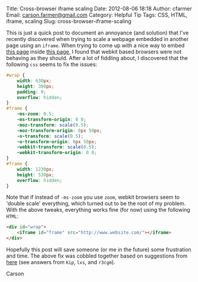 Title: Cross-browser iframe scaling
Date: 2012-08-06 18:18
Author: cfarmer
Email: carson.farmer@gmail.com
Category: Helpful Tip
Tags: CSS, HTML, iframe, scaling
Slug: cross-browser-iframe-scaling

This is just a quick post to document an annoyance (and solution) that
I've recently discovered when trying to scale a webpage embedded in
another page using an `iframe`. When trying to come up with a nice way
to embed [this page][] inside [this page][1], I found that webkit based
browsers were not behaving as they should. After a lot of fiddling
about, I discovered that the following `css` seems to fix the issues:
```css
#wrap {  
    width: 630px;
    height: 300px;
    padding: 0;
    overflow: hidden;
}
#frame {  
    -ms-zoom: 0.5;
    -ms-transform-origin: 0 0;
    -moz-transform: scale(0.5);
    -moz-transform-origin: 0px 50px;
    -o-transform: scale(0.5);
    -o-transform-origin: 0px 50px;
    -webkit-transform: scale(0.5);
    -webkit-transform-origin: 0 0;
}
#frame {
    width: 1230px;
    height: 530px;
    overflow: hidden;
}
```
Note that if instead of `-ms-zoom` you use `zoom`, webkit browsers seem
to 'double scale' everything, which turned out to be the root of my
problem. With the above tweaks, everything works fine (for now) using
the following `HTML`:

```html
<div id="wrap">
    <iframe id="frame" src="http://www.website.com/"></iframe>
</div>
```

Hopefully this post will save someone (or me in the future) some
frustration and time. The above fix was cobbled together based on
suggestions from [here][] (see answers from `Kip`, `lxs`, and `r3cgm`).

Carson

[this page]: examples/olympic_countries/
[1]: http://www.st-andrews.ac.uk/geoinformatics/
[here]: http://stackoverflow.com/questions/166160/how-can-i-scale-the-content-of-an-iframe
